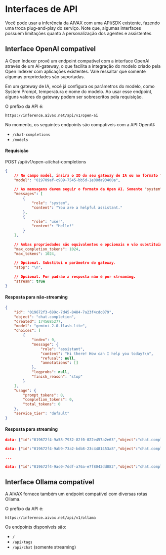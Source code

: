 # Interfaces de API

Você pode usar a inferência da AIVAX com uma API/SDK existente, fazendo uma troca plug-and-play do serviço. Note que, algumas interfaces possuem limitações quanto à personalização dos agentes e assistentes.

## Interface OpenAI compatível

A Open Indexer provê um endpoint compatível com a interface OpenAI através de um AI-gateway, o que facilita a integração do modelo criado pela Open Indexer com aplicações existentes. Vale ressaltar que somente algumas propriedades são suportadas.

Em um gateway de IA, você já configura os parâmetros do modelo, como System Prompt, temperatura e nome do modelo. Ao usar esse endpoint, alguns valores do gateway podem ser sobrescritos pela requisição.

O prefixo da API é:

```text
https://inference.aivax.net/api/v1/open-ai
```

No momento, os seguintes endpoints são compatíveis com a API OpenAI:

- `/chat-completions`
- `/models`

#### Requisição

<div class="request-item post">
    <span>POST</span>
    <span>
        /api/v1/open-ai/chat-completions
    </span>
</div>

```json
{
    // No campo model, insira o ID do seu gateway de IA ou no formato "nome-do-gateway:parte-do-id"
    "model": "019709af-c909-7545-bb5d-1e08da93400a",
    
    // As mensagens devem seguir o formato da Open AI. Somente "system" e "user" são suportados como "roles" da conversa.
    "messages": [
        {
            "role": "system",
            "content": "You are a helpful assistant."
        },
        {
            "role": "user",
            "content": "Hello!"
        }
    ],
    
    // Ambas propriedades são equivalentes e opcionais e vão substituir o campo maxCompletionTokens se forem enviadas na requisição.
    "max_completion_tokens": 1024,
    "max_tokens": 1024,
    
    // Opcional. Substitui o parâmetro do gateway.
    "stop": "\n",
    
    // Opcional. Por padrão a resposta não é por streaming.
    "stream": true
}
```

#### Resposta para não-streaming

```json
{
    "id": "019672f3-699c-7d45-8484-7a23f4cdc079",
    "object": "chat.completion",
    "created": 1745685277,
    "model": "gemini-2.0-flash-lite",
    "choices": [
        {
            "index": 0,
            "message": {
                "role": "assistant",
                "content": "Hi there! How can I help you today?\n",
                "refusal": null,
                "annotations": []
            },
            "logprobs": null,
            "finish_reason": "stop"
        }
    ],
    "usage": {
        "prompt_tokens": 0,
        "completion_tokens": 0,
        "total_tokens": 0
    },
    "service_tier": "default"
}
```


#### Resposta para streaming

```json
data: {"id":"019672f4-9a58-7932-82f0-022e457a2e63","object":"chat.completion.chunk","created":1745685355,"model":"gemini-2.0-flash-lite","system_fingerprint":"fp_2i0nmn","choices":[{"index":0,"finish_reason":null,"delta":{"role":"assistant","content":"Hi"}}]}

data: {"id":"019672f4-9ab9-73a2-bdb8-23c4481453a8","object":"chat.completion.chunk","created":1745685355,"model":"gemini-2.0-flash-lite","system_fingerprint":"fp_ar1qol","choices":[{"index":0,"finish_reason":null,"delta":{"content":" there! How can I help you today?\n"}}]}

...

data: {"id":"019672f4-9ac0-7ddf-a76a-e7f8043dd082","object":"chat.completion.chunk","created":1745685355,"model":"gemini-2.0-flash-lite","system_fingerprint":"fp_3e84ge","choices":[{"index":0,"finish_reason":"stop","delta":{}}]}
```

## Interface Ollama compatível

A AIVAX fornece também um endpoint compatível com diversas rotas Ollama.

O prefixo da API é:

```text
https://inference.aivax.net/api/v1/ollama
```

Os endpoints disponíveis são:

- `/`
- `/api/tags`
- `/api/chat` (somente streaming)